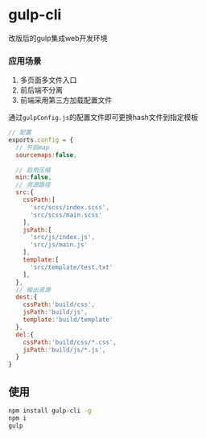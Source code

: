 # gulp-cli
改版后的gulp集成web开发环境

### 应用场景
1. 多页面多文件入口
2. 前后端不分离
3. 前端采用第三方加载配置文件


通过`gulpConfig.js`的配置文件即可更换hash文件到指定模板

```javascript
// 配置
exports.config = {
  // 开启map
  sourcemaps:false,
  
  // 启用压缩
  min:false,
  // 资源路径
  src:{
    cssPath:[
      'src/scss/index.scss',
      'src/scss/main.scss'
    ],
    jsPath:[
      'src/js/index.js',
      'src/js/main.js'
    ],
    template:[
      'src/template/test.txt'
    ],
  },
  // 输出资源
  dest:{
    cssPath:'build/css',
    jsPath:'build/js',
    template:'build/template'
  },
  del:{
    cssPath:'build/css/*.css',
    jsPath:'build/js/*.js',
  }
}
```

## 使用

```bash
npm install gulp-cli -g
npm i 
gulp
```
